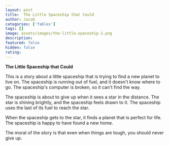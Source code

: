 ```yaml
---
layout: post
title:  The Little Spaceship that Could
author: Jacob
categories: ['fables']
tags: []
image: assets/images/the-little-spaceship-1.png
description: 
featured: false
hidden: false
rating: 
---
```


**The Little Spaceship that Could**

This is a story about a little spaceship that is trying to find a new planet to live on. The spaceship is running out of fuel, and it doesn't know where to go. The spaceship's computer is broken, so it can't find the way.

The spaceship is about to give up when it sees a star in the distance. The star is shining brightly, and the spaceship feels drawn to it. The spaceship uses the last of its fuel to reach the star.

When the spaceship gets to the star, it finds a planet that is perfect for life. The spaceship is happy to have found a new home.

The moral of the story is that even when things are tough, you should never give up.
